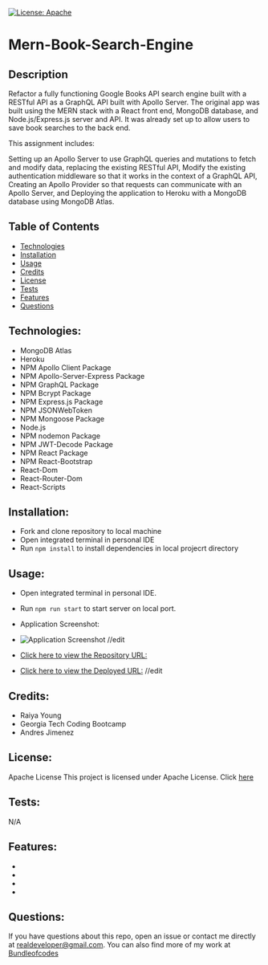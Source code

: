 [![License: Apache](https://img.shields.io/badge/license-Apache-blue.svg)](https://opensource.org/licenses/Apache)

# Mern-Book-Search-Engine

## Description
Refactor a fully functioning Google Books API search engine built with a RESTful API as a GraphQL API built with Apollo Server. The original app was built using the MERN stack with a React front end, MongoDB database, and Node.js/Express.js server and API. It was already set up to allow users to save book searches to the back end.

This assignment includes:

Setting up an Apollo Server to use GraphQL queries and mutations to fetch and modify data, replacing the existing RESTful API,
Modify the existing authentication middleware so that it works in the context of a GraphQL API,
Creating an Apollo Provider so that requests can communicate with an Apollo Server, and
Deploying the application to Heroku with a MongoDB database using MongoDB Atlas.


## Table of Contents

- [Technologies](#technologies)
- [Installation](#installation)
- [Usage](#usage)
- [Credits](credits)
- [License](#license)
- [Tests](#tests)
- [Features](#features)
- [Questions](#questions)

## Technologies:
- MongoDB Atlas
- Heroku
- NPM Apollo Client Package
- NPM Apollo-Server-Express Package
- NPM GraphQL Package
- NPM Bcrypt Package
- NPM Express.js Package
- NPM JSONWebToken
- NPM Mongoose Package
- Node.js
- NPM nodemon Package
- NPM JWT-Decode Package
- NPM React Package
- NPM React-Bootstrap
- React-Dom
- React-Router-Dom
- React-Scripts

## Installation:
- Fork and clone repository to local machine
- Open integrated terminal in personal IDE
- Run `npm install` to install dependencies in local projecrt directory

## Usage:

- Open integrated terminal in personal IDE.
- Run `npm run start` to start server on local port.

- Application Screenshot:

- ![Application Screenshot](/src/components/assets/React-screenshot.jpeg) //edit


- [Click here to view the Repository URL:](https://github.com/bundleofcodes/Mern-Book-Search-Engine)
- [Click here to view the Deployed URL:](https://bundleofcodes.github.io/my-react-portfolio/) //edit 

## Credits:

- Raiya Young
- Georgia Tech Coding Bootcamp
- Andres Jimenez

## License:

Apache License
This project is licensed under Apache License. Click [here](https://github.com/bundleofcodes/Mern-Book-Search-Engine/blob/main/LICENSE)

## Tests:
N/A

## Features:
- 
- 
- 
- 
 
## Questions:

If you have questions about this repo, open an issue or contact me directly at realdeveloper@gmail.com. You can also find more of my work at [Bundleofcodes](https://github.com/bundleofcodes)